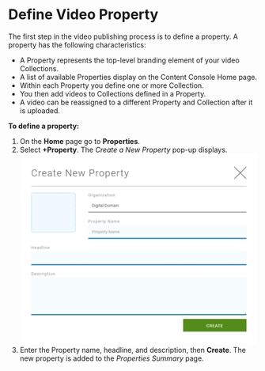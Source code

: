 # Define Video Property

The first step in the video publishing process is to define a property. A property has the following characteristics:

* A Property represents the top-level branding element of your video Collections.
* A list of available Properties display on the Content Console Home page.
* Within each Property you define one or more Collection.
* You then add videos to Collections defined in a Property.
* A video can be reassigned to a different Property and Collection after it is uploaded.

**To define a property:**

1. On the **Home** page go to **Properties**.
2. Select **+Property**. The *Create a New Property* pop-up displays.
![Home](images\add_property.jpg "Add Property")
3. Enter the Property name, headline, and description, then **Create**. The new property is added to the *Properties Summary* page.
